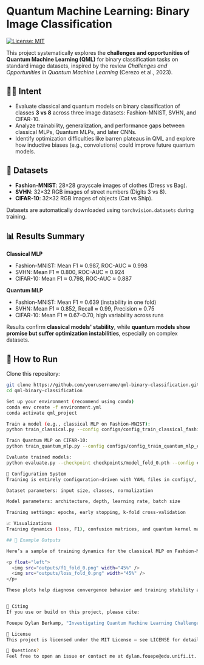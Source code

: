 # Quantum Machine Learning: Binary Image Classification

[![License: MIT](https://img.shields.io/badge/License-MIT-yellow.svg)](LICENSE)

This project systematically explores the **challenges and opportunities of Quantum Machine Learning (QML)** for binary classification tasks on standard image datasets, inspired by the review _Challenges and Opportunities in Quantum Machine Learning_ (Cerezo et al., 2023).

## 🧑‍🔬 Intent

- Evaluate classical and quantum models on binary classification of classes **3 vs 8** across three image datasets: Fashion-MNIST, SVHN, and CIFAR-10.
- Analyze trainability, generalization, and performance gaps between classical MLPs, Quantum MLPs, and later CNNs.
- Identify optimization difficulties like barren plateaus in QML and explore how inductive biases (e.g., convolutions) could improve future quantum models.

## 📂 Datasets

- **Fashion-MNIST**: 28×28 grayscale images of clothes (Dress vs Bag).
- **SVHN**: 32×32 RGB images of street numbers (Digits 3 vs 8).
- **CIFAR-10**: 32×32 RGB images of objects (Cat vs Ship).

Datasets are automatically downloaded using `torchvision.datasets` during training.

## 📊 Results Summary

**Classical MLP**  
- Fashion-MNIST: Mean F1 ≈ 0.987, ROC-AUC ≈ 0.998  
- SVHN: Mean F1 ≈ 0.800, ROC-AUC ≈ 0.924  
- CIFAR-10: Mean F1 ≈ 0.798, ROC-AUC ≈ 0.887

**Quantum MLP**  
- Fashion-MNIST: Mean F1 ≈ 0.639 (instability in one fold)
- SVHN: Mean F1 ≈ 0.852, Recall ≈ 0.99, Precision ≈ 0.75
- CIFAR-10: Mean F1 ≈ 0.67–0.70, high variability across runs

Results confirm **classical models' stability**, while **quantum models show promise but suffer optimization instabilities**, especially on complex datasets.

## 🚀 How to Run

Clone this repository:

```bash
git clone https://github.com/yourusername/qml-binary-classification.git
cd qml-binary-classification

Set up your environment (recommend using conda)
conda env create -f environment.yml
conda activate qml_project

Train a model (e.g., classical MLP on Fashion-MNIST):
python train_classical.py --config configs/config_train_classical_fashion.yaml

Train Quantum MLP on CIFAR-10:
python train_quantum_mlp.py --config configs/config_train_quantum_mlp_cifar10.yaml

Evaluate trained models:
python evaluate.py --checkpoint checkpoints/model_fold_0.pth --config configs/config_train_classical_fashion.yaml

📑 Configuration System
Training is entirely configuration-driven with YAML files in configs/, allowing you to modify:

Dataset parameters: input size, classes, normalization

Model parameters: architecture, depth, learning rate, batch size

Training settings: epochs, early stopping, k-fold cross-validation

📈 Visualizations
Training dynamics (loss, F1), confusion matrices, and quantum kernel matrices are saved automatically in outputs/.

## 📸 Example Outputs

Here’s a sample of training dynamics for the classical MLP on Fashion-MNIST:

<p float="left">
  <img src="outputs/f1_fold_0.png" width="45%" />
  <img src="outputs/loss_fold_0.png" width="45%" />
</p>

These plots help diagnose convergence behavior and training stability across folds.


📝 Citing
If you use or build on this project, please cite:

Fouepe Dylan Berkamp, "Investigating Quantum Machine Learning Challenges through Binary Classification of Standard Image Datasets," 2025.

📜 License
This project is licensed under the MIT License — see LICENSE for details.

🙋 Questions?
Feel free to open an issue or contact me at dylan.fouepe@edu.unifi.it.


